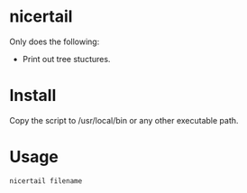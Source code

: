 nicertail
=========

Only does the following:

* Print out tree stuctures.

Install
=======

Copy the script to /usr/local/bin or any other executable path.

Usage
=====

`nicertail filename`
